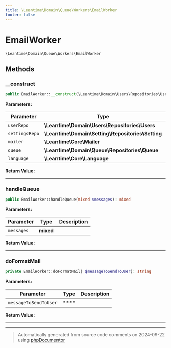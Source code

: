 ```yaml
---
title: \Leantime\Domain\Queue\Workers\EmailWorker
footer: false
---
```


# EmailWorker




`\Leantime\Domain\Queue\Workers\EmailWorker`




## Methods

### __construct



```php
public EmailWorker::__construct(\Leantime\Domain\Users\Repositories\Users $userRepo, \Leantime\Domain\Setting\Repositories\Setting $settingsRepo, \Leantime\Core\Mailer $mailer, \Leantime\Domain\Queue\Repositories\Queue $queue, \Leantime\Core\Language $language): mixed
```








**Parameters:**

| Parameter | Type | Description |
|-----------|------|-------------|
| `userRepo` | **\Leantime\Domain\Users\Repositories\Users** |  |
| `settingsRepo` | **\Leantime\Domain\Setting\Repositories\Setting** |  |
| `mailer` | **\Leantime\Core\Mailer** |  |
| `queue` | **\Leantime\Domain\Queue\Repositories\Queue** |  |
| `language` | **\Leantime\Core\Language** |  |


**Return Value:**





---
### handleQueue



```php
public EmailWorker::handleQueue(mixed $messages): mixed
```








**Parameters:**

| Parameter | Type | Description |
|-----------|------|-------------|
| `messages` | **mixed** |  |


**Return Value:**





---
### doFormatMail



```php
private EmailWorker::doFormatMail( $messageToSendToUser): string
```








**Parameters:**

| Parameter | Type | Description |
|-----------|------|-------------|
| `messageToSendToUser` | **** |  |


**Return Value:**





---


---
> Automatically generated from source code comments on 2024-09-22 using [phpDocumentor](http://www.phpdoc.org/)
